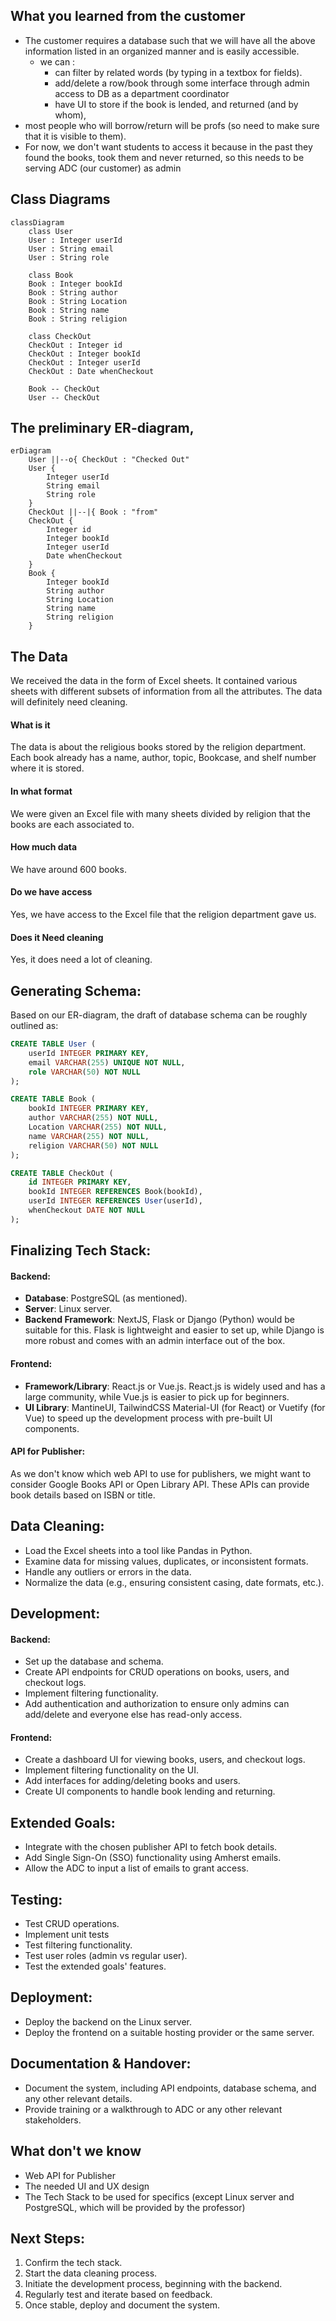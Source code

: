 ## What you learned from the customer
- The customer requires a database such that we will have all the above information listed in an organized manner and is easily accessible.
  - we can :
    -  can filter by related words (by typing in a textbox for fields).
    - add/delete a row/book through some interface through admin access to DB as a department coordinator
    - have UI to store if the book is lended, and returned (and by whom), 
- most people who will borrow/return will be profs (so need to make sure that it is visible to them).
- For now, we don't want students to access it because in the past they found the books, took them and never returned, so this needs to be serving ADC (our customer) as admin

## Class Diagrams
```mermaid
classDiagram
    class User
    User : Integer userId
    User : String email
    User : String role

    class Book
    Book : Integer bookId
    Book : String author
    Book : String Location 
    Book : String name
    Book : String religion

    class CheckOut
    CheckOut : Integer id
    CheckOut : Integer bookId
    CheckOut : Integer userId 
    CheckOut : Date whenCheckout

    Book -- CheckOut
    User -- CheckOut
```
## The preliminary ER-diagram,
```mermaid
erDiagram
    User ||--o{ CheckOut : "Checked Out"
    User {
        Integer userId
        String email
        String role
    }
    CheckOut ||--|{ Book : "from"
    CheckOut {
        Integer id
        Integer bookId
        Integer userId
        Date whenCheckout
    }
    Book {
        Integer bookId
        String author
        String Location
        String name
        String religion
    }
```
## The Data
We received the data in the form of Excel sheets. It contained various sheets with different subsets of information from all the attributes. The data will definitely need cleaning.
#### What is it
The data is about the religious books stored by the religion department. Each book already has a name, author, topic, Bookcase, and shelf number where it is stored.
#### In what format
We were given an Excel file with many sheets divided by religion that the books are each associated to.
#### How much data
We have around 600 books.
#### Do we have access
Yes, we have access to the Excel file that the religion department gave us.
#### Does it Need cleaning
Yes, it does need a lot of cleaning.

## Generating Schema:
Based on our ER-diagram, the draft of database schema can be roughly outlined as:

```sql
CREATE TABLE User (
    userId INTEGER PRIMARY KEY,
    email VARCHAR(255) UNIQUE NOT NULL,
    role VARCHAR(50) NOT NULL
);

CREATE TABLE Book (
    bookId INTEGER PRIMARY KEY,
    author VARCHAR(255) NOT NULL,
    Location VARCHAR(255) NOT NULL,
    name VARCHAR(255) NOT NULL,
    religion VARCHAR(50) NOT NULL
);

CREATE TABLE CheckOut (
    id INTEGER PRIMARY KEY,
    bookId INTEGER REFERENCES Book(bookId),
    userId INTEGER REFERENCES User(userId),
    whenCheckout DATE NOT NULL
);
```

## Finalizing Tech Stack:

#### Backend:
- **Database**: PostgreSQL (as mentioned).
- **Server**:  Linux server.
- **Backend Framework**: NextJS, Flask or Django (Python) would be suitable for this. Flask is lightweight and easier to set up, while Django is more robust and comes with an admin interface out of the box.

#### Frontend:
- **Framework/Library**: React.js or Vue.js. React.js is widely used and has a large community, while Vue.js is easier to pick up for beginners.
- **UI Library**: MantineUI, TailwindCSS Material-UI (for React) or Vuetify (for Vue) to speed up the development process with pre-built UI components.

#### API for Publisher:
As we don't know which web API to use for publishers, we might want to consider Google Books API or Open Library API. These APIs can provide book details based on ISBN or title.

## Data Cleaning:
- Load the Excel sheets into a tool like Pandas in Python.
- Examine data for missing values, duplicates, or inconsistent formats.
- Handle any outliers or errors in the data.
- Normalize the data (e.g., ensuring consistent casing, date formats, etc.).

## Development:

#### Backend:
- Set up the database and schema.
- Create API endpoints for CRUD operations on books, users, and checkout logs.
- Implement filtering functionality.
- Add authentication and authorization to ensure only admins can add/delete and everyone else has read-only access.
  
#### Frontend:
- Create a dashboard UI for viewing books, users, and checkout logs.
- Implement filtering functionality on the UI.
- Add interfaces for adding/deleting books and users.
- Create UI components to handle book lending and returning.
  
## Extended Goals:
- Integrate with the chosen publisher API to fetch book details.
- Add Single Sign-On (SSO) functionality using Amherst emails.
- Allow the ADC to input a list of emails to grant access.

## Testing:
- Test CRUD operations.
- Implement unit tests
- Test filtering functionality.
- Test user roles (admin vs regular user).
- Test the extended goals' features.

## Deployment:
- Deploy the backend on the Linux server.
- Deploy the frontend on a suitable hosting provider or the same server.

## Documentation & Handover:
- Document the system, including API endpoints, database schema, and any other relevant details.
- Provide training or a walkthrough to ADC or any other relevant stakeholders.

## What don't we know
- Web API for Publisher
- The needed UI and UX design
- The Tech Stack to be used for specifics (except Linux server and PostgreSQL, which will be provided by the professor)
  
## Next Steps:
1. Confirm the tech stack.
2. Start the data cleaning process.
3. Initiate the development process, beginning with the backend.
4. Regularly test and iterate based on feedback.
5. Once stable, deploy and document the system.
